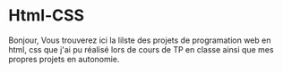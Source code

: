 # Html-CSS
Bonjour,
Vous trouverez ici la lilste des projets de programation web en html, css que j'ai pu réalisé lors de cours de TP en classe ainsi que mes propres projets en autonomie.
